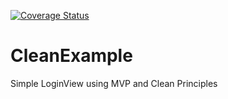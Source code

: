 [![Coverage Status](https://coveralls.io/repos/github/feliperuzg/CleanExample/badge.svg?branch=master)](https://coveralls.io/github/feliperuzg/CleanExample?branch=master)

# CleanExample
Simple LoginView using MVP and Clean Principles
